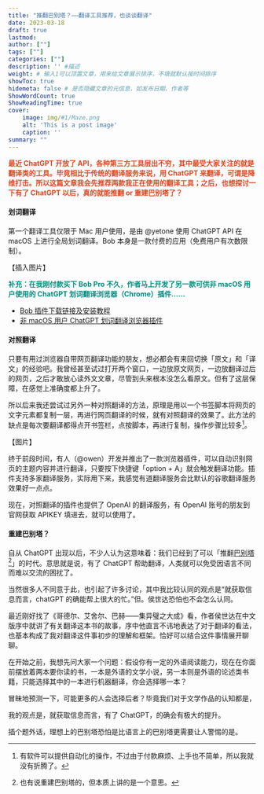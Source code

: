 ```yaml
---
title: "推翻巴别塔？——翻译工具推荐，也谈谈翻译"
date: 2023-03-18  
draft: true
lastmod: 
author: [""] 
tags: [""]
categories: [""]
description: '' #描述 
weight: # 输入1可以顶置文章，用来给文章展示排序，不填就默认按时间排序
showToc: true
hidemeta: false # 是否隐藏文章的元信息，如发布日期、作者等 
ShowWordCount: true
ShowReadingTime: true
cover:
    image: img/#1/Maze.png
    alt: 'This is a post image'
    caption: ''
summary: ""
---
```


**<font color="#DC4620">最近 ChatGPT 开放了 API，各种第三方工具层出不穷，其中最受大家关注的就是翻译类的工具。毕竟相比于传统的翻译服务来说，用 ChatGPT 来翻译，可谓是降维打击。所以这篇文章我会先推荐两款我正在使用的翻译工具；之后，也想探讨一下有了 ChatGPT 以后，真的就能推翻 or 重建巴别塔了？</font>**

#### 划词翻译

第一个翻译工具仅限于 Mac 用户使用，是由 @yetone 使用 ChatGPT API 在 macOS 上进行全局划词翻译。Bob 本身是一款付费的应用（免费用户有次数限制）。

【插入图片】

**<font color="#008C7F">补充：在我刚付款买下 Bob Pro 不久，作者马上开发了另一款可供非 macOS 用户使用的 ChatGPT 划词翻译浏览器（Chrome）插件......</font>**

- [Bob 插件下载链接及安装教程](https://github.com/yetone/bob-plugin-openai-translator)
- [非 macOS 用户 ChatGPT 划词翻译浏览器插件](https://github.com/yetone/openai-translator)


#### 对照翻译

只要有用过浏览器自带网页翻译功能的朋友，想必都会有来回切换「原文」和「译文」的经验吧。我曾经甚至试过打开两个窗口，一边放原文网页，一边放翻译过后的网页，之后才敢放心读外文文章，尽管到头来根本没怎么看原文。但有了这层保障，在感觉上准确度都上升了。

所以后来我还尝试过另外一种对照翻译的方法，原理是用以一个书签脚本将网页的文字元素都复制一层，再进行网页翻译的时候，就有对照翻译的效果了。此方法的缺点是每次要翻译都得点开书签栏，点按脚本，再进行复制，操作步骤比较多[^1]。

【图片】

终于前段时间，有人（@owen）开发并推出了一款浏览器插件，可以自动识别网页的主题内容并进行翻译，只要按下快捷键「option + A」就会触发翻译功能。插件支持多家翻译服务，实际用下来，我感觉有道翻译服务会比默认的谷歌翻译服务效果好一点点。

现在，对照翻译的插件也提供了 OpenAI 的翻译服务，有 OpenAI 账号的朋友到官网获取 APIKEY 填进去，就可以使用了。 

#### 重建巴别塔？

自从 ChatGPT 出现以后，不少人认为这意味着：我们已经到了可以「推翻[巴别塔](https://zh.wikipedia.org/zh-hans/%E5%B7%B4%E5%88%A5%E5%A1%94)[^2]」的时代。意思就是说，有了 ChatGPT 帮助翻译，人类就可以免受因语言不同而难以交流的困扰了。

当然很多人不同意于此，也引起了许多讨论，其中我比较认同的观点是“就获取信息而言，chatGPT 的确能帮上很大的忙。”但。侯世达恐怕也不会怎么认同。

最近刚好找了《哥德尔、艾舍尔、巴赫——集异璧之大成》看，作者侯世达在中文版序中就讲了有关翻译这本书的故事，序中他直言不讳地表达了对于翻译的看法，也基本构成了我对翻译这件事初步的理解和框架。恰好可以结合这件事情展开聊聊。

在开始之前，我想先问大家一个问题：假设你有一定的外语阅读能力，现在在你面前摆放着两本要你读的书，一本是外语的文学小说，另一本则是外语的论述类书籍，只能选择其中的一本进行机器翻译，你会选择哪一本？

冒昧地预测一下，可能更多的人会选择后者？毕竟我们对于文学作品的认知都是，


我的观点是，就获取信息而言，有了 ChatGPT，的确会有极大的提升。

插个题外话，理想上的巴别塔恐怕是比语言上的巴别塔更需要让人警惕的是。

[^1]: 有软件可以提供自动化的操作，不过由于付款麻烦、上手也不简单，所以我就没有折腾了。
[^2]: 也有说重建巴别塔的，但本质上讲的是一个意思。